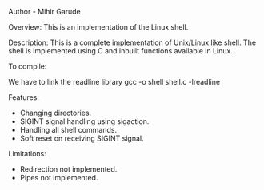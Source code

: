 Author - Mihir Garude

Overview:
This is an implementation of the Linux shell.

Description: 
This is a complete implementation of Unix/Linux like shell. The shell is implemented using C and 
inbuilt functions available in Linux. 

To compile:

We have to link the readline library
gcc -o shell shell.c -lreadline

Features: 
- Changing directories.
- SIGINT signal handling using sigaction.
- Handling all shell commands.
- Soft reset on receiving SIGINT signal.

Limitations:
- Redirection not implemented.
- Pipes not implemented.
